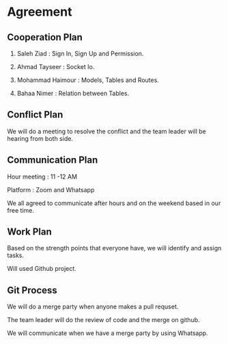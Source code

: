 # Agreement

## Cooperation Plan

1. Saleh Ziad : Sign In, Sign Up and Permission.

2. Ahmad Tayseer : Socket Io.

3. Mohammad Haimour : Models, Tables and Routes.

4. Bahaa Nimer : Relation between Tables.

## Conflict Plan

We will do a meeting to resolve the conflict and the team leader will be hearing from both side.

## Communication Plan

Hour meeting : 11 -12 AM

Platform : Zoom and Whatsapp

We all agreed to communicate after hours and on the weekend based in our free time.

## Work Plan

Based on the strength points that everyone have, we will identify and assign tasks.

Will used Github project.

## Git Process

We will do a merge party when anyone makes a pull requset.

The team leader will do the review of code and the merge on github.

We will communicate when we have a merge party by using Whatsapp.
